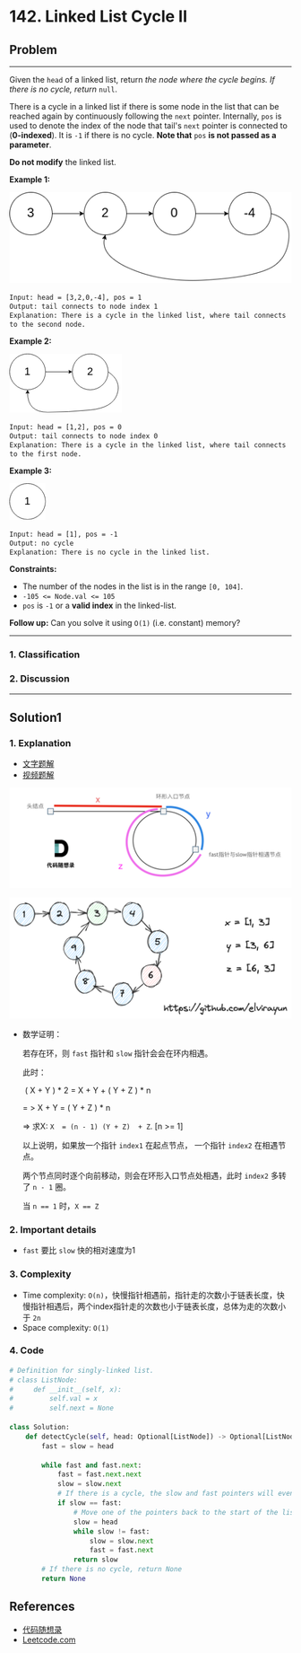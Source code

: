 # 142. Linked List Cycle II

## Problem

*****

Given the `head` of a linked list, return *the node where the cycle begins. If there is no cycle, return* `null`.

There is a cycle in a linked list if there is some node in the list that can be reached again by continuously following the `next` pointer. Internally, `pos` is used to denote the index of the node that tail's `next` pointer is connected to (**0-indexed**). It is `-1` if there is no cycle. **Note that** `pos` **is not passed as a parameter**.

**Do not modify** the linked list.

 

**Example 1:**

![img](./0142%20Linked%20List%20Cycle%20II.assets/circularlinkedlist.png)

```
Input: head = [3,2,0,-4], pos = 1
Output: tail connects to node index 1
Explanation: There is a cycle in the linked list, where tail connects to the second node.
```

**Example 2:**

![img](./0142%20Linked%20List%20Cycle%20II.assets/circularlinkedlist_test2.png)

```
Input: head = [1,2], pos = 0
Output: tail connects to node index 0
Explanation: There is a cycle in the linked list, where tail connects to the first node.
```

**Example 3:**

![img](./0142%20Linked%20List%20Cycle%20II.assets/circularlinkedlist_test3.png)

```
Input: head = [1], pos = -1
Output: no cycle
Explanation: There is no cycle in the linked list.
```

 

**Constraints:**

- The number of the nodes in the list is in the range `[0, 104]`.
- `-105 <= Node.val <= 105`
- `pos` is `-1` or a **valid index** in the linked-list.

 

**Follow up:** Can you solve it using `O(1)` (i.e. constant) memory?	

******

### 1. Classification



### 2. Discussion





*******

## Solution1

### 1. Explanation

- [文字题解](https://github.com/youngyangyang04/leetcode-master/blob/master/problems/0142.环形链表II.md#其他语言版本)
- [视频题解](https://www.bilibili.com/video/BV1if4y1d7ob/)

[![img](./0142%20Linked%20List%20Cycle%20II.assets/68747470733a2f2f636f64652d7468696e6b696e672d313235333835353039332e66696c652e6d7971636c6f75642e636f6d2f706963732f32303232303932353130333433332e706e67.png)](https://camo.githubusercontent.com/74c0180eec6d7396d787acd1f237765f7852397896c4c431babafe21d655f376/68747470733a2f2f636f64652d7468696e6b696e672d313235333835353039332e66696c652e6d7971636c6f75642e636f6d2f706963732f32303232303932353130333433332e706e67)

<img src="./0142%20Linked%20List%20Cycle%20II.assets/Untitled-2023-07-02-0059.png" alt="Untitled-2023-07-02-0059" style="zoom:50%;" />

- 数学证明：

  若存在环，则 `fast` 指针和 `slow` 指针会会在环内相遇。

  此时：

  ​             ( X + Y ) * 2 = X + Y + ( Y + Z ) * n 

    = >      X + Y = ( Y + Z ) * n

    =>  求X:  `X  = (n - 1) (Y + Z)  + Z`.  [n >= 1]

  以上说明，如果放一个指针 `index1` 在起点节点， 一个指针 `index2` 在相遇节点。

  两个节点同时逐个向前移动，则会在环形入口节点处相遇，此时 `index2` 多转了 `n - 1` 圈。
  
  当 `n == 1` 时，`X == Z`

### 2. Important details

- `fast` 要比 `slow` 快的相对速度为1



### 3. Complexity

- Time complexity: `O(n)`，快慢指针相遇前，指针走的次数小于链表长度，快慢指针相遇后，两个index指针走的次数也小于链表长度，总体为走的次数小于 `2n`
- Space complexity: `O(1)`



### 4. Code

```python
# Definition for singly-linked list.
# class ListNode:
#     def __init__(self, x):
#         self.val = x
#         self.next = None

class Solution:
    def detectCycle(self, head: Optional[ListNode]) -> Optional[ListNode]:
        fast = slow = head
        
        while fast and fast.next:
            fast = fast.next.next
            slow = slow.next
            # If there is a cycle, the slow and fast pointers will eventually meet
            if slow == fast:
                # Move one of the pointers back to the start of the list
                slow = head
                while slow != fast:
                    slow = slow.next
                    fast = fast.next
                return slow
        # If there is no cycle, return None
        return None
```

## References

- [代码随想录 ](https://github.com/youngyangyang04/leetcode-master)
- [Leetcode.com](https://leetcode.com/problemset/all/)
